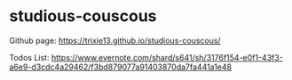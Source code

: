 # studious-couscous

Github page: https://trixie13.github.io/studious-couscous/


Todos List: https://www.evernote.com/shard/s641/sh/3176f154-e0f1-43f3-a6e9-d3cdc4a29462/f3bd879077a91403870da7fa441a1e48

